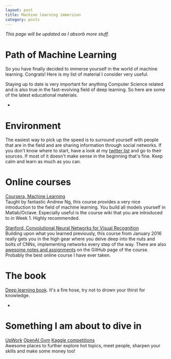```yaml
---
layout: post
title: Machine learning immersion
category: posts
---
```


*This page will be updated as I absorb more stuff.*  

# Path of Machine Learning
So you have finally decided to immerse yourself in the world of machine learning. Congrats! Here is my list of material I consider very useful.

Staying up to date is very important for anything Computer Science related and is also true in the fast-evolving field of deep learning. So here are some of the latest educational materials.

-

# Environment
The easiest way to pick up the speed is to surround yourself with people that are in the field and are sharing information through social networks. If you don't know where to start, have a look at my [twitter list](https://twitter.com/josipovicd/following) and go to their sources. If most of it doesn't make sense in the beginning that's fine. Keep calm and learn as much as you can.

# Online courses
[Coursera, Machine Learning](https://www.coursera.org/learn/machine-learning)  
Taught by fantastic Andrew Ng, this course provides a very nice introduction to the field of machine learning. You build all models yourself in Matlab/Octave. Especially useful is the course wiki that you are introduced to in Week 1. Highly recommended.

[Stanford, Convolutional Neural Networks for Visual Recognition](http://academictorrents.com/details/46c5af9e2075d9af06f280b55b65cf9b44eb9fe7)  
Building upon what you learned previously, this course from January 2016 really gets you in the high gear where you delve deep into the nuts and bolts of CNNs, implementing networks every step of the way. There are also [awesome notes and assignments](http://cs231n.github.io/) on the GitHub page of the course. Probably the best online course I have ever taken.

# The book
[Deep learning book](http://www.deeplearningbook.org/). It's a fire hose, try not to drown your thirst for knowledge.

-

# Something I am about to dive in
[UpWork](http://upwork.com)
[OpenAI Gym](https://gym.openai.com/)
[Kaggle competitions](https://www.kaggle.com/)  
Awesome places to further explore hot topics, meet people, sharpen your skills and make some money too!
